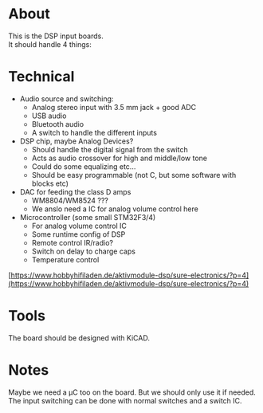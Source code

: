 # About
This is the DSP input boards.  
It should handle 4 things:

# Technical
- Audio source and switching:
  - Analog stereo input with 3.5 mm jack + good ADC
  - USB audio
  - Bluetooth audio
  - A switch to handle the different inputs
- DSP chip, maybe Analog Devices?
  - Should handle the digital signal from the switch
  - Acts as audio crossover for high and middle/low tone
  - Could do some equalizing etc...
  - Should be easy programmable (not C, but some software with blocks etc)
- DAC for feeding the class D amps
  - WM8804/WM8524 ???
  - We anslo need a IC for analog volume control here
- Microcontroller (some small STM32F3/4)
  - For analog volume control IC
  - Some runtime config of DSP
  - Remote control IR/radio?
  - Switch on delay to charge caps
  - Temperature control

[https://www.hobbyhifiladen.de/aktivmodule-dsp/sure-electronics/?p=4](https://www.hobbyhifiladen.de/aktivmodule-dsp/sure-electronics/?p=4)

# Tools
The board should be designed with KiCAD.

# Notes
Maybe we need a µC too on the board. But we should only use
it if needed. The input switching can be done with normal switches
and a switch IC.
